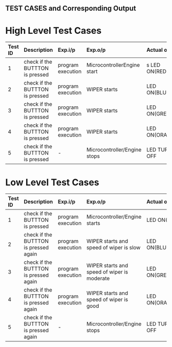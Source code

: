 

## TEST CASES and Corresponding Output
# High Level Test Cases
|Test ID|	Description|	Exp.i/p|	Exp.o/p|	Actual o/p|	STATUS|
|:------|:-----------|:--------|:--------|:-----------|:------|
|1|	check if the BUTTTON is pressed	|program execution|	MicrocontrollerEngine start|s	LED ON(RED)|	PASS|
|2|check if the BUTTTON is pressed	|program execution	|WIPER starts|	LED ON(BLUE)|	PASS|
|3|check if the BUTTTON is pressed	|program execution|	WIPER starts|	LED ON(GREEN)|	PASS|
|4|check if the BUTTTON is pressed	|program execution|	WIPER starts|LED ON(ORANGE)|PASS|
|5|check if the BUTTTON is pressed	|-|	Microcontroller/Engine stops|LED TURNED OFF	|PASS|
# Low Level Test Cases
|Test ID|	Description|	Exp.i/p|	Exp.o/p|	Actual o/p|	STATUS|
|:------|:-----------|:--------|:--------|:-----------|:------|
|1	|check if the BUTTTON is pressed|	program execution|	Microcontroller/Engine starts	|LED ON(RED)	|PASS|
|2	|check if the BUTTTON is pressed again|	program execution|	WIPER starts and speed of wiper is slow|	LED ON(BLUE)	|PASS|
|3	|check if the BUTTTON is pressed again	|program execution|	WIPER starts and speed of wiper is moderate|	LED ON(GREEN)|	PASS|
|4	|check if the BUTTTON is pressed again	|program execution	|WIPER starts and speed of wiper is good	|LED ON(ORANGE)|	PASS|
|5	|check if the BUTTTON is pressed again	|-|	Microcontroller/Engine stops	|LED TURNED OFF	|PASS|
